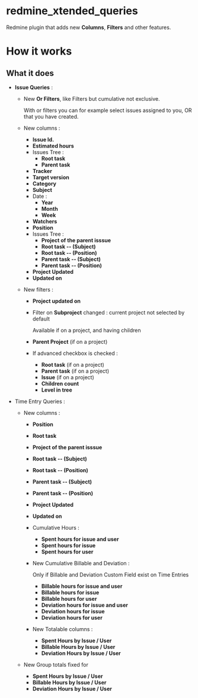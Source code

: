 redmine_xtended_queries
=======================


Redmine plugin that adds new **Columns**, **Filters** and other features.

# How it works

## What it does

* **Issue Queries** :

  * New **Or Filters**, like Filters but cumulative not exclusive.

    With or filters you can for example select issues assigned to you, OR that you have created.

  * New columns :
    * **Issue Id.**
    * **Estimated hours**
    * Issues Tree :
      * **Root task**
      * **Parent task**
    * **Tracker**
    * **Target version**
    * **Category**
    * **Subject**
    * Date :
      * **Year**
      * **Month**
      * **Week**
    * **Watchers**
    * **Position**
    * Issues Tree :
      * **Project of the parent isssue**
      * **Root task -- (Subject)**
      * **Root task -- (Position)**
      * **Parent task -- (Subject)**
      * **Parent task -- (Position)**
    * **Project Updated**
    * **Updated on**

  * New filters :
    * **Project updated on**
    * Filter on **Subproject** changed : current project not selected by default

      Available if on a project, and having children

    * **Parent Project** (if on a project)
    * If advanced checkbox is checked :
      * **Root task** (if on a project)
      * **Parent task** (if on a project)
      * **Issue** (if on a project)
      * **Children count**
      * **Level in tree**

* Time Entry Queries :
  * New columns :
    * **Position**
    * **Root task**
    * **Project of the parent isssue**
    * **Root task -- (Subject)**
    * **Root task -- (Position)**
    * **Parent task -- (Subject)**
    * **Parent task -- (Position)**
    * **Project Updated**
    * **Updated on**
    * Cumulative Hours :
      * **Spent hours for issue and user**
      * **Spent hours for issue**
      * **Spent hours for user**
    * New Cumulative Billable and Deviation :

      Only if Billable and Deviation Custom Field exist on Time Entries

      * **Billable hours for issue and user**
      * **Billable hours for issue**
      * **Billable hours for user**
      * **Deviation hours for issue and user**
      * **Deviation hours for issue**
      * **Deviation hours for user**
    * New Totalable columns :
      * **Spent Hours by Issue / User**
      * **Billable Hours by Issue / User**
      * **Deviation Hours by Issue / User**

  * New Group totals fixed for
    * **Spent Hours by Issue / User**
    * **Billable Hours by Issue / User**
    * **Deviation Hours by Issue / User**
